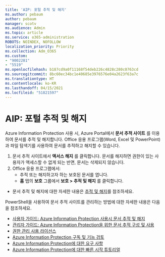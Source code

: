 ```yaml
---
title: 'AIP: 포털 추적 및 해지'
ms.author: pebaum
author: pebaum
manager: scotv
ms.audience: Admin
ms.topic: article
ms.service: o365-administration
ROBOTS: NOINDEX, NOFOLLOW
localization_priority: Priority
ms.collection: Adm_O365
ms.custom:
- "9002281"
- "5519"
ms.openlocfilehash: b187cd9a0f11168f54deb226c4828c280c0763cd
ms.sourcegitcommit: 8bc60ec34bc1e40685e3976576e04a2623f63a7c
ms.translationtype: HT
ms.contentlocale: ko-KR
ms.lasthandoff: 04/15/2021
ms.locfileid: "51821597"
---
```

# <a name="aip-track-and-revoke-portal"></a>AIP: 포털 추적 및 해지

Azure Information Protection 사용 시, Azure Portal에서 **문서 추적 사이트** 를 이용하여 문서를 추적 및 해지합니다. Office 응용 프로그램(Word, Excel 및 PowerPoint)과 파일 탐색기를 사용하여 문서를 추적하고 해지할 수 있습니다.

1. 문서 추적 사이트에서 **액서스 해지** 를 클릭합니다. 문서를 해지하면 권한이 있는 사용자가 액세스할 수 없게 되는 반면, 문서는 삭제되지 않습니다.
2. Office 응용 프로그램에서:
    - 추적 또는 해지하고자 하는 보호된 문서를 엽니다.
    - **홈** 탭의 **보호** 그룹에서 **보호 > 추적 및 해지** 를 클릭합니다.

- 문서 추적 및 해지에 대한 자세한 내용은 [추적 및 해지](https://docs.microsoft.com/azure/information-protection/rms-client/client-track-revoke)를 참조하세요.

PowerShell을 사용하여 문서 추적 사이트를 관리하는 방법에 대한 자세한 내용은 다음을 참조하세요.
- [사용자 가이드: Azure Information Protection 사용시 문서 추적 및 해지](https://docs.microsoft.com/azure/information-protection/rms-client/client-track-revoke)
- [관리자 가이드: Azure Information Protection을 위한 문서 추적 구성 및 사용](https://docs.microsoft.com/azure/information-protection/rms-client/client-admin-guide-document-tracking)
- [권한 관리 사용 라이선스](https://docs.microsoft.com/azure/information-protection/configure-usage-rights#rights-management-use-license)
- [Azure Information Protection 구독 및 기능 검토](https://azure.microsoft.com/pricing/details/information-protection)
- [Azure Information Protection에 대한 요구 사항](https://docs.microsoft.com/azure/information-protection/get-started/requirements)
- [Azure Information Protection에 대한 빠른 시작 튜토리얼](https://docs.microsoft.com/azure/information-protection/get-started/infoprotect-quick-start-tutorial)

